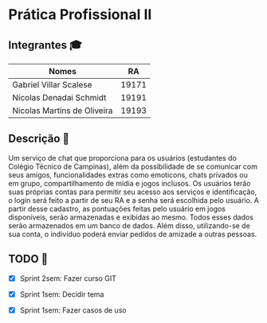 # Prática Profissional II

## Integrantes :mortar_board:

| Nomes                         | RA    |
|-------------------------------|-------|
| Gabriel Villar Scalese        | 19171 |
| Nícolas Denadai Schmidt       | 19191 |
| Nicolas Martins de Oliveira   | 19193 |

## Descrição :page_facing_up:
Um serviço de chat que proporciona para os usuários (estudantes do Colégio Técnico de Campinas), além da possibilidade de se comunicar com seus amigos, funcionalidades extras como emoticons, chats privados ou em grupo, compartilhamento de mídia e jogos inclusos.
Os usuários terão suas próprias contas para permitir seu acesso aos serviços e identificação, o login será feito a partir de seu RA e a senha será escolhida pelo usuário. A partir desse cadastro, as pontuações feitas pelo usuário em jogos disponíveis, serão armazenadas e exibidas ao mesmo. Todos esses dados serão armazenados em um banco de dados.
Além disso, utilizando-se de sua conta, o indivíduo poderá enviar pedidos de amizade a outras pessoas.

## TODO :pushpin:

- [x] Sprint 2sem: Fazer curso GIT
- [x] Sprint 1sem: Decidir tema
- [x] Sprint 1sem: Fazer casos de uso


